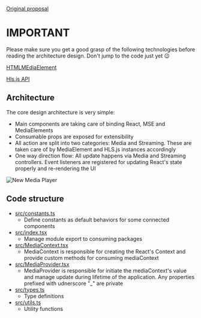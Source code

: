 
[Original proposal](https://axon.quip.com/ex6ZAuj1LBEg)

# IMPORTANT

Please make sure you get a good grasp of the following technologies before reading the architecture design. Don't jump to the code just yet 😉

[HTMLMEdiaElement](https://developer.mozilla.org/en-US/docs/Web/API/HTMLMediaElement)

[Hls.js API](https://github.com/video-dev/hls.js/blob/master/docs/API.md)

## Architecture

The core design architecture is very simple:

   - Main components are taking care of binding React, MSE and MediaElements
   - Consumable props are exposed for extensibility
   - All action are split into two categories: Media and Streaming. These are taken care of by MediaElement and HLS.js instances accordingly
   - One way direction flow: All update happens via Media and Streaming controllers. Event listeners are registered for updating React's state properly and re-rendering the UI

![New Media Player](https://user-images.githubusercontent.com/17794897/82113607-8f5c7d00-9781-11ea-9a33-23fdc01ab6d2.png)

## Code structure

  - [src/constants.ts]
    - Define constants as default behaviors for some connected components
  - [src/index.tsx]
    - Manage module export to consuming packages
  - [src/MediaContext.tsx]
    - MediaContext is responsible for creating the React's Context and provide custom methods for consuming mediaContext
  - [src/MediaProvider.tsx]
    - MediaProvider is responsible for initiate the mediaContext's value and manage update during lifetime of the application. Any properties prefixed with udnerscore "_" are private
  - [src/types.ts]
    - Type definitions
  - [src/utils.ts]
    - Utility functions


[src/types.ts]: ../src/types.ts
[src/utils.ts]: ../src/utils.ts
[src/MediaProvider.tsx]: ../src/MediaProvider.tsx
[src/MediaContext.tsx]: ../src/MediaContext.tsx
[src/constants.ts]: ../src/constants.ts
[src/index.tsx]: ../src/index.tsx
